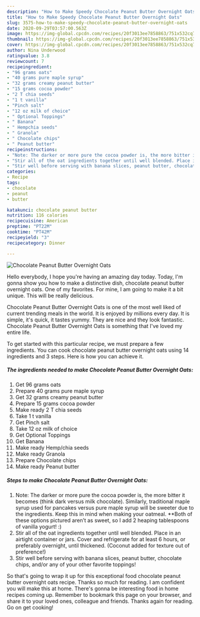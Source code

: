 ```yaml
---
description: "How to Make Speedy Chocolate Peanut Butter Overnight Oats"
title: "How to Make Speedy Chocolate Peanut Butter Overnight Oats"
slug: 3575-how-to-make-speedy-chocolate-peanut-butter-overnight-oats
date: 2020-09-29T03:57:00.563Z
image: https://img-global.cpcdn.com/recipes/20f3013ee7858863/751x532cq70/chocolate-peanut-butter-overnight-oats-recipe-main-photo.jpg
thumbnail: https://img-global.cpcdn.com/recipes/20f3013ee7858863/751x532cq70/chocolate-peanut-butter-overnight-oats-recipe-main-photo.jpg
cover: https://img-global.cpcdn.com/recipes/20f3013ee7858863/751x532cq70/chocolate-peanut-butter-overnight-oats-recipe-main-photo.jpg
author: Nina Underwood
ratingvalue: 3.8
reviewcount: 7
recipeingredient:
- "96 grams oats"
- "40 grams pure maple syrup"
- "32 grams creamy peanut butter"
- "15 grams cocoa powder"
- "2 T chia seeds"
- "1 t vanilla"
- "Pinch salt"
- "12 oz milk of choice"
- " Optional Toppings"
- " Banana"
- " Hempchia seeds"
- " Granola"
- " Chocolate chips"
- " Peanut butter"
recipeinstructions:
- "Note: The darker or more pure the cocoa powder is, the more bitter it becomes (think dark versus milk chocolate). Similarly, traditional maple syrup used for pancakes versus pure maple syrup will be sweeter due to the ingredients. Keep this in mind when making your oatmeal. **Both of these options pictured aren’t as sweet, so I add 2 heaping tablespoons of vanilla yogurt! :)"
- "Stir all of the oat ingredients together until well blended. Place in an airtight container or jars. Cover and refrigerate for at least 6 hours, or preferably overnight, until thickened. (Coconut added for texture out of preference!)"
- "Stir well before serving with banana slices, peanut butter, chocolate chips, and/or any of your other favorite toppings!"
categories:
- Recipe
tags:
- chocolate
- peanut
- butter

katakunci: chocolate peanut butter 
nutrition: 116 calories
recipecuisine: American
preptime: "PT22M"
cooktime: "PT42M"
recipeyield: "3"
recipecategory: Dinner

---
```



![Chocolate Peanut Butter Overnight Oats](https://img-global.cpcdn.com/recipes/20f3013ee7858863/751x532cq70/chocolate-peanut-butter-overnight-oats-recipe-main-photo.jpg)

Hello everybody, I hope you're having an amazing day today. Today, I'm gonna show you how to make a distinctive dish, chocolate peanut butter overnight oats. One of my favorites. For mine, I am going to make it a bit unique. This will be really delicious.



Chocolate Peanut Butter Overnight Oats is one of the most well liked of current trending meals in the world. It is enjoyed by millions every day. It is simple, it's quick, it tastes yummy. They are nice and they look fantastic. Chocolate Peanut Butter Overnight Oats is something that I've loved my entire life.


To get started with this particular recipe, we must prepare a few ingredients. You can cook chocolate peanut butter overnight oats using 14 ingredients and 3 steps. Here is how you can achieve it.

<!--inarticleads1-->

##### The ingredients needed to make Chocolate Peanut Butter Overnight Oats:

1. Get 96 grams oats
1. Prepare 40 grams pure maple syrup
1. Get 32 grams creamy peanut butter
1. Prepare 15 grams cocoa powder
1. Make ready 2 T chia seeds
1. Take 1 t vanilla
1. Get Pinch salt
1. Take 12 oz milk of choice
1. Get  Optional Toppings
1. Get  Banana
1. Make ready  Hemp/chia seeds
1. Make ready  Granola
1. Prepare  Chocolate chips
1. Make ready  Peanut butter




<!--inarticleads2-->

##### Steps to make Chocolate Peanut Butter Overnight Oats:

1. Note: The darker or more pure the cocoa powder is, the more bitter it becomes (think dark versus milk chocolate). Similarly, traditional maple syrup used for pancakes versus pure maple syrup will be sweeter due to the ingredients. Keep this in mind when making your oatmeal. **Both of these options pictured aren’t as sweet, so I add 2 heaping tablespoons of vanilla yogurt! :)
1. Stir all of the oat ingredients together until well blended. Place in an airtight container or jars. Cover and refrigerate for at least 6 hours, or preferably overnight, until thickened. (Coconut added for texture out of preference!)
1. Stir well before serving with banana slices, peanut butter, chocolate chips, and/or any of your other favorite toppings!




So that's going to wrap it up for this exceptional food chocolate peanut butter overnight oats recipe. Thanks so much for reading. I am confident you will make this at home. There's gonna be interesting food in home recipes coming up. Remember to bookmark this page on your browser, and share it to your loved ones, colleague and friends. Thanks again for reading. Go on get cooking!
